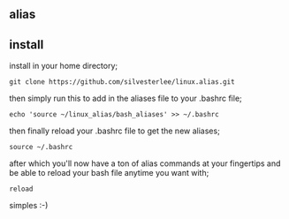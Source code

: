 alias
-----

install
-------
  install in your home directory;

    git clone https://github.com/silvesterlee/linux.alias.git

  then simply run this to add in the aliases file to your .bashrc file;

    echo 'source ~/linux_alias/bash_aliases' >> ~/.bashrc

  then finally reload your .bashrc file to get the new aliases;

    source ~/.bashrc

  after which you'll now have a ton of alias commands at your fingertips
  and be able to reload your bash file anytime you want with;

    reload

  simples :-)
